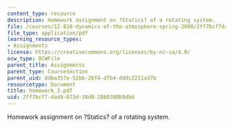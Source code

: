 ```yaml
---
content_type: resource
description: Homework assignment on ?Statics? of a rotating system.
file: /courses/12-810-dynamics-of-the-atmosphere-spring-2008/2ff7bcf7dad9073d38d92860380b9db6_homework_3.pdf
file_type: application/pdf
learning_resource_types:
- Assignments
license: https://creativecommons.org/licenses/by-nc-sa/4.0/
ocw_type: OCWFile
parent_title: Assignments
parent_type: CourseSection
parent_uid: ddba357e-52bb-26f4-d7b4-dddc2211a37b
resourcetype: Document
title: homework_3.pdf
uid: 2ff7bcf7-dad9-073d-38d9-2860380b9db6
---
```

Homework assignment on ?Statics? of a rotating system.
